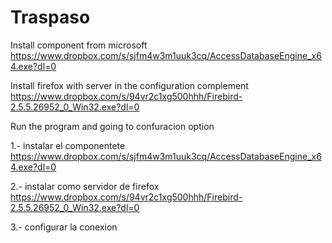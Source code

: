 # Traspaso
Install component from microsoft https://www.dropbox.com/s/sjfm4w3m1uuk3cq/AccessDatabaseEngine_x64.exe?dl=0

Install firefox with server in the configuration complement https://www.dropbox.com/s/94vr2c1xg500hhh/Firebird-2.5.5.26952_0_Win32.exe?dl=0
  
 Run the program and going to confuracion option 


1.- instalar el componentete https://www.dropbox.com/s/sjfm4w3m1uuk3cq/AccessDatabaseEngine_x64.exe?dl=0

2.- instalar como servidor de firefox https://www.dropbox.com/s/94vr2c1xg500hhh/Firebird-2.5.5.26952_0_Win32.exe?dl=0

3.- configurar la conexion


